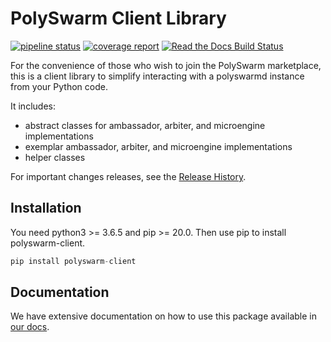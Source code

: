 # PolySwarm Client Library

[![pipeline status](https://gitlab.polyswarm.io/externalci/polyswarm-client/badges/master/pipeline.svg)](https://gitlab.polyswarm.io/externalci/polyswarm-client/commits/master)
[![coverage report](https://gitlab.polyswarm.io/externalci/polyswarm-client/badges/master/coverage.svg)](https://gitlab.polyswarm.io/externalci/polyswarm-client/commits/master)
[![Read the Docs Build Status](https://readthedocs.org/projects/polyswarm-client/badge/?version=latest)](https://polyswarm-client.readthedocs.io/en/latest/)

For the convenience of those who wish to join the PolySwarm marketplace, this is
a client library to simplify interacting with a polyswarmd instance from your Python code.

It includes:

* abstract classes for ambassador, arbiter, and microengine implementations
* exemplar ambassador, arbiter, and microengine implementations
* helper classes

For important changes releases, see the [Release History](https://github.com/polyswarm/polyswarm-client/blob/master/HISTORY.md).

## Installation

You need python3 >= 3.6.5 and pip >= 20.0.
Then use pip to install polyswarm-client.

```python
pip install polyswarm-client
```

## Documentation

We have extensive documentation on how to use this package available in [our docs](https://docs.polyswarm.io).

